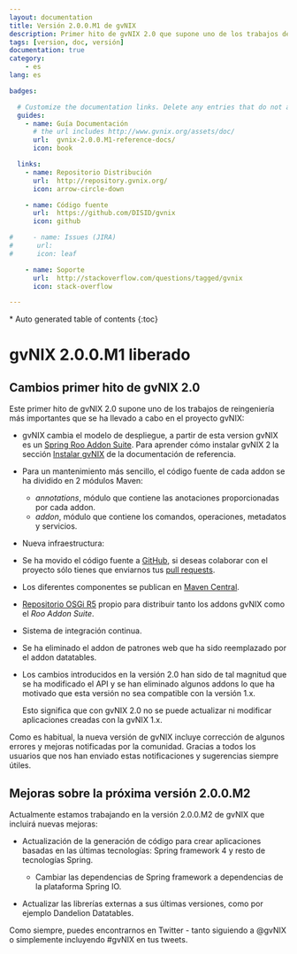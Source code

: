 ```yaml
---
layout: documentation
title: Versión 2.0.0.M1 de gvNIX
description: Primer hito de gvNIX 2.0 que supone uno de los trabajos de reingeniería más importantes que se ha llevado a cabo en el proyecto gvNIX
tags: [version, doc, versión]
documentation: true
category:
    - es
lang: es

badges:

  # Customize the documentation links. Delete any entries that do not apply.
  guides:
    - name: Guía Documentación
      # the url includes http://www.gvnix.org/assets/doc/
      url:  gvnix-2.0.0.M1-reference-docs/
      icon: book

  links:
    - name: Repositorio Distribución
      url:  http://repository.gvnix.org/
      icon: arrow-circle-down

    - name: Código fuente
      url:  https://github.com/DISID/gvnix
      icon: github

#     - name: Issues (JIRA)
#      url:
#      icon: leaf

    - name: Soporte
      url:  http://stackoverflow.com/questions/tagged/gvnix
      icon: stack-overflow

---
```


<section id="table-of-contents" class="toc">
<div id="drawer" markdown="1">
*  Auto generated table of contents
{:toc}
</div>
</section><!-- /#table-of-contents -->

# gvNIX 2.0.0.M1 liberado

## Cambios primer hito de gvNIX 2.0

Este primer hito de gvNIX 2.0 supone uno de los trabajos de reingeniería más
importantes que se ha llevado a cabo en el proyecto gvNIX:

* gvNIX cambia el modelo de despliegue, a partir de esta version gvNIX es un
  [Spring Roo Addon Suite](http://docs.spring.io/spring-roo/docs/2.0.0.M1/reference/html/#roo-addon-suites).
  Para aprender cómo instalar gvNIX 2 la sección
  [Instalar gvNIX](http://www.gvnix.org/assets/doc/gvnix-2.0.0.M1-reference-docs/#3-instalar-gvnix) de la documentación de referencia.
* Para un mantenimiento más sencillo, el código fuente de cada addon se ha
  dividido en 2 módulos Maven:

  * _annotations_, módulo que contiene las anotaciones proporcionadas por cada
   addon.
  * _addon_, módulo que contiene los comandos, operaciones, metadatos y
   servicios.

* Nueva infraestructura:

 * Se ha movido el código fuente a
   [GitHub](https://github.com/gvSIGAssociation/gvnix),
   si deseas colaborar con el proyecto sólo tienes que enviarnos tus
   [pull requests](https://github.com/gvSIGAssociation/gvnix/pulls).
 * Los diferentes componentes se publican en
   [Maven Central](http://repo1.maven.org/maven2/org/gvnix/).
 * [Repositorio OSGi R5](http://repository.gvnix.org/) propio para distribuir
   tanto los addons gvNIX como el _Roo Addon Suite_.
 * Sistema de integración continua.

* Se ha eliminado el addon de patrones web que ha sido reemplazado por el
  addon datatables.

* Los cambios introducidos en la versión 2.0 han sido de tal magnitud que se
  ha modificado el API y se han eliminado algunos addons lo que ha motivado
  que esta versión no sea compatible con la versión 1.x.

  Esto significa que con gvNIX 2.0 no se puede actualizar ni modificar
aplicaciones creadas con la gvNIX 1.x.

Como es habitual, la nueva versión de gvNIX incluye corrección de algunos
errores y mejoras notificadas por la comunidad. Gracias a todos los usuarios
que nos han enviado estas notificaciones y sugerencias siempre útiles.


## Mejoras sobre la próxima versión 2.0.0.M2

Actualmente estamos trabajando en la versión 2.0.0.M2 de gvNIX que incluirá
nuevas mejoras:

* Actualización de la generación de código para crear aplicaciones basadas en
  las últimas tecnologías: Spring framework 4 y resto de tecnologías Spring.

  * Cambiar las dependencias de Spring framework a dependencias de la
   plataforma Spring IO.

* Actualizar las librerías externas a sus últimas versiones, como por ejemplo
  Dandelion Datatables.

Como siempre, puedes encontrarnos en Twitter - tanto siguiendo a @gvNIX o
simplemente incluyendo #gvNIX en tus tweets.


